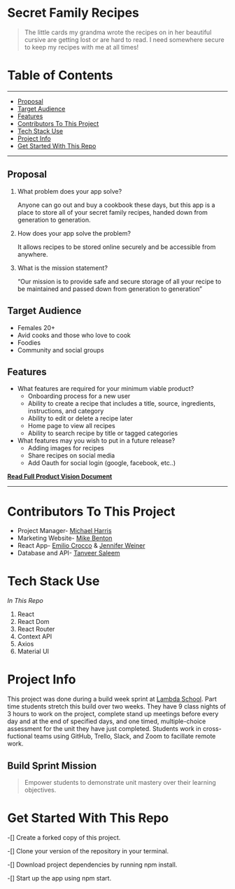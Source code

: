 # Secret Family Recipes

> The little cards my grandma wrote the recipes on in her beautiful cursive are getting lost or are hard to read. I need somewhere secure to keep my recipes with me at all times!


# Table of Contents
---

  - [Proposal](#proposal)
  - [Target Audience](#target-audience)
  - [Features](#features)
  - [Contributors To This Project](#contributors-to-this-project)
  - [Tech Stack Use](#contributors-to-this-project)
  - [Project Info](#project-info)
  - [Get Started With This Repo](#get-started-with-this-repo)

---
## Proposal

1. What problem does your app solve?
    
    Anyone can go out and buy a cookbook these days, but this app is a place to store all of your secret family recipes, handed down from generation to generation.
2. How does your app solve the problem?
    
    It allows recipes to be stored online securely and be accessible from anywhere.
3. What is the mission statement?
    
    “Our mission is to provide safe and secure storage of all your recipe to be maintained and passed down from generation to generation”

## Target Audience

- Females 20+
- Avid cooks and those who love to cook
- Foodies 
- Community and social groups


## Features

- What features are required for your minimum viable product?
    - Onboarding process for a new user
    - Ability to create a recipe that includes a title, source, ingredients, instructions, and category
    - Ability to edit or delete a recipe later
    - Home page to view all recipes
    - Ability to search recipe by title or tagged categories
- What features may you wish to put in a future release?
    - Adding images for recipes
    - Share recipes on social media
    - Add Oauth for social login (google, facebook, etc..)

[**Read Full Product Vision Document**](./files/Secret%20Family%20Recipes.pdf)

---
# Contributors To This Project
- Project Manager- [Michael Harris](https://github.com/imMichaelHarris)
- Marketing Website- [Mike Benton](https://github.com/mikecrbenton)
- React App- [Emilio Crocco](https://github.com/Dellrodar) & [Jennifer Weiner](https://github.com/weinerjm14)
- Database and API- [Tanveer Saleem](https://github.com/tanveersaleem786)

# Tech Stack Use
*In This Repo*
1. React
2. React Dom
3. React Router
4. Context API
5. Axios
6. Material UI

# Project Info
This project was done during a build week sprint at [Lambda School](https://lambdaschool.com). Part time students stretch this build over two weeks. They have 9 class nights of 3 hours to work on the project, complete stand up meetings before every day and at the end of specified days, and one timed, multiple-choice assessment for the unit they have just completed. Students work in cross-fuctional teams using GitHub, Trello, Slack, and Zoom to facillate remote work.
## Build Sprint Mission
>Empower students to demonstrate unit mastery over their learning objectives.

# Get Started With This Repo

-[] Create a forked copy of this project.

-[] Clone your version of the repository in your terminal.

-[] Download project dependencies by running npm install.

-[] Start up the app using npm start.
